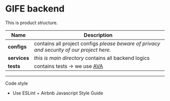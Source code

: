 # GIFE backend

This is product structure.

Name | Description
------------ | -------------
**configs** | contains all project configs *please beware of privacy and security of our project here.*
**services** | *this is main directory* contains all backend logics
**tests** | contains tests -> we use [AVA](https://github.com/avajs/ava)

---

Code style

* Use ESLint + Airbnb Javascript Style Guide
